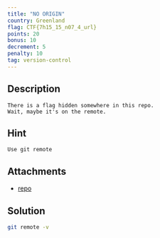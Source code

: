 ```yaml
---
title: "NO ORIGIN"
country: Greenland
flag: CTF{7h15_15_n07_4_url}
points: 20
bonus: 10
decrement: 5
penalty: 10
tag: version-control
---
```


## Description

```
There is a flag hidden somewhere in this repo.
Wait, maybe it's on the remote.
```

## Hint

```
Use git remote
```

## Attachments

- [repo](repo/)

## Solution

```bash
git remote -v
```
